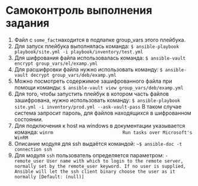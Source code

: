 # Самоконтроль выполнения задания

1. Файл с `some_fact`находится в подпапке group_vars этого плейбука.
2. Для запуск плейбука выполнялась команда:
   `$ ansible-playbook playbook/site.yml -i playbook/inventory/test.yml`
3. Для шифрования файла использовалась команда:
   `$ ansible-vault encrypt group_vars/el/examp.yml`
4. Для расшифровки файла нужно использовать команду:
   `$ ansible-vault decrypt group_vars/deb/examp.yml`
5. Можно посмотреть содержимое зашифрованного файла при помощи команды:
   `$ ansible-vault view group_vars/deb/examp.yml`
6. Для того, чтобы запустить плейбук в котором часть файлов зашифрована, нужно использовать команду:
   `$ ansible-playbook site.yml -i inventory/prod.yml --ask-vault-pass`
   В таком случае система запросит пароль, для файлов находящихся в шифрованном состоянии.
7. Для подключения к host на windows в документации указывается команда:
   `winrm                          Run tasks over Microsoft's WinRM`
8. Описание модуля для ssh выдаётся командой:
   `~$ ansible-doc -t connection ssh`
9. Для модуля `ssh` пользователь определяется параметром:
`- remote_user
        User name with which to login to the remote server, normally set by the remote_user keyword.
        If no user is supplied, Ansible will let the ssh client binary choose the user as it normally
        [Default: (null)]`